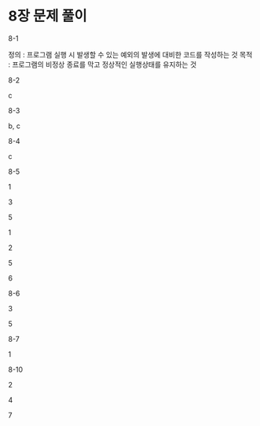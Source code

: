 # 8장 문제 풀이

8-1

정의 : 프로그램 실행 시 발생할 수 있는 예외의 발생에 대비한 코드를 작성하는 것
목적 : 프로그램의 비정상 종료를 막고 정상적인 실행상태를 유지하는 것

8-2

c

8-3

b, c

8-4

c

8-5

1

3

5

1

2

5

6

8-6

3

5

8-7

1

8-10

2

4

7
